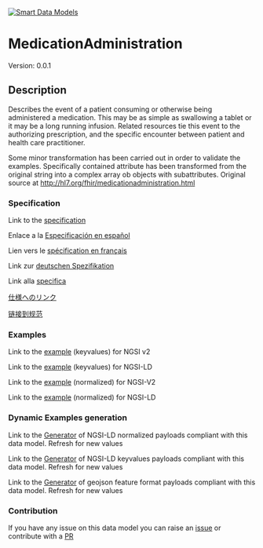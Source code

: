 [![Smart Data Models](https://smartdatamodels.org/wp-content/uploads/2022/01/SmartDataModels_logo.png "Logo")](https://smartdatamodels.org)
# MedicationAdministration
Version: 0.0.1

## Description 

Describes the event of a patient consuming or otherwise being administered a medication.  This may be as simple as swallowing a tablet or it may be a long running infusion.  Related resources tie this event to the authorizing prescription, and the specific encounter between patient and health care practitioner.

Some minor transformation has been carried out in order to validate the examples. Specifically contained attribute has been transformed from the original string into a complex array ob objects with subattributes. Original source at http://hl7.org/fhir/medicationadministration.html
### Specification

Link to the [specification](https://github.com/smart-data-models/dataModel.Hl7/blob/master/MedicationAdministration/doc/spec.md)

Enlace a la [Especificación en español](https://github.com/smart-data-models/dataModel.Hl7/blob/master/MedicationAdministration/doc/spec_ES.md)

Lien vers le [spécification en français](https://github.com/smart-data-models/dataModel.Hl7/blob/master/MedicationAdministration/doc/spec_FR.md)

Link zur [deutschen Spezifikation](https://github.com/smart-data-models/dataModel.Hl7/blob/master/MedicationAdministration/doc/spec_DE.md)

Link alla [specifica](https://github.com/smart-data-models/dataModel.Hl7/blob/master/MedicationAdministration/doc/spec_IT.md)

[仕様へのリンク](https://github.com/smart-data-models/dataModel.Hl7/blob/master/MedicationAdministration/doc/spec_JA.md)

[链接到规范](https://github.com/smart-data-models/dataModel.Hl7/blob/master/MedicationAdministration/doc/spec_ZH.md)
### Examples

Link to the [example](https://smart-data-models.github.io/dataModel.Hl7/MedicationAdministration/examples/example.json) (keyvalues) for NGSI v2

Link to the [example](https://smart-data-models.github.io/dataModel.Hl7/MedicationAdministration/examples/example.jsonld) (keyvalues) for NGSI-LD

Link to the [example](https://smart-data-models.github.io/dataModel.Hl7/MedicationAdministration/examples/example-normalized.json) (normalized) for NGSI-V2

Link to the [example](https://smart-data-models.github.io/dataModel.Hl7/MedicationAdministration/examples/example-normalized.jsonld) (normalized) for NGSI-LD
### Dynamic Examples generation

Link to the [Generator](https://smartdatamodels.org/extra/ngsi-ld_generator.php?schemaUrl=https://raw.githubusercontent.com/smart-data-models/dataModel.Hl7/master/MedicationAdministration/schema.json&email=info@smartdatamodels.org) of NGSI-LD normalized payloads compliant with this data model. Refresh for new values

Link to the [Generator](https://smartdatamodels.org/extra/ngsi-ld_generator_keyvalues.php?schemaUrl=https://raw.githubusercontent.com/smart-data-models/dataModel.Hl7/master/MedicationAdministration/schema.json&email=info@smartdatamodels.org) of NGSI-LD keyvalues payloads compliant with this data model. Refresh for new values

Link to the [Generator](https://smartdatamodels.org/extra/geojson_features_generator.php?schemaUrl=https://raw.githubusercontent.com/smart-data-models/dataModel.Hl7/master/MedicationAdministration/schema.json&email=info@smartdatamodels.org) of geojson feature format payloads compliant with this data model. Refresh for new values
### Contribution

 If you have any issue on this data model you can raise an [issue](https://github.com/smart-data-models/dataModel.Hl7/issues)  or contribute with a [PR](https://github.com/smart-data-models/dataModel.Hl7/pulls)